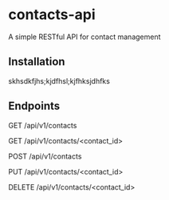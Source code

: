 # contacts-api 

A simple RESTful API for contact management

## Installation 

skhsdkfjhs;kjdfhsl;kjfhksjdhfks 

## Endpoints

GET /api/v1/contacts

GET /api/v1/contacts/<contact_id>

POST /api/v1/contacts

PUT /api/v1/contacts/<contact_id>

DELETE /api/v1/contacts/<contact_id>
